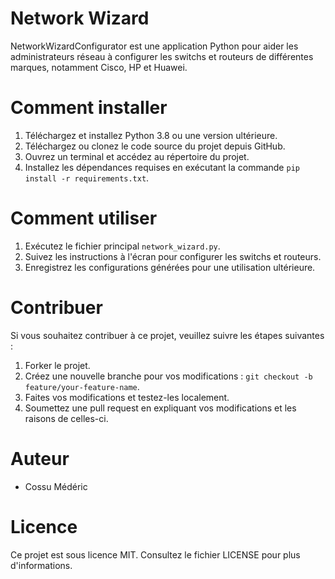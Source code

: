 # Network Wizard
 
NetworkWizardConfigurator est une application Python pour aider les administrateurs réseau à configurer les switchs et routeurs de différentes marques, notamment Cisco, HP et Huawei.

# Comment installer
1. Téléchargez et installez Python 3.8 ou une version ultérieure.
2. Téléchargez ou clonez le code source du projet depuis GitHub.
3. Ouvrez un terminal et accédez au répertoire du projet.
4. Installez les dépendances requises en exécutant la commande `pip install -r requirements.txt`.

# Comment utiliser

1. Exécutez le fichier principal `network_wizard.py`.
2. Suivez les instructions à l'écran pour configurer les switchs et routeurs.
3. Enregistrez les configurations générées pour une utilisation ultérieure.

# Contribuer
Si vous souhaitez contribuer à ce projet, veuillez suivre les étapes suivantes :

1. Forker le projet.
2. Créez une nouvelle branche pour vos modifications : `git checkout -b feature/your-feature-name`.
3. Faites vos modifications et testez-les localement.
4. Soumettez une pull request en expliquant vos modifications et les raisons de celles-ci.

# Auteur
- Cossu Médéric

# Licence
Ce projet est sous licence MIT. Consultez le fichier LICENSE pour plus d'informations.

